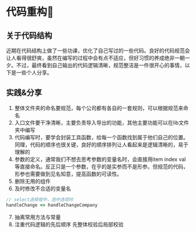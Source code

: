 # 代码重构🤔
## 关于代码结构
近期在代码结构上做了一些功课，优化了自己写过的一些代码。良好的代码规范会让人看得很舒爽，虽然在编写的过程中会有点不适应，但好习惯的养成绝非一朝一夕。不过，最终看到自己输出的代码逻辑清晰，规范整洁是一件很开心的事情，以下是一些个人分享。

## 实践&分享
1. 整体文件夹的命名要规范，每个公司都有各自的一套规则，可以根据规范来命名
2. 入口文件要干净清晰，主要负责导入导出的功能，其他主要功能可以在lib文件夹中编写
3. 代码编写时，要学会封装工具函数，给每一个函数找到属于他们自己的位置。同理，代码的顺序也很关键，良好的顺序排列让人看起来是逻辑清晰的，易于理解的
4. 参数的定义，通常我们不想去思考参数的变量名时，会直接用item index val等直接命名。反正只是一个参数，在乎的是实参而不是形参。但规范的代码，形参也需要做到见名知意，提高函数的可读性。
5. 删除无用的组件
6. 及时修改不合适的变量名
```js
// select选择框中，选中选项时
handleChange => handleChangeCompany
```
7. 抽离常用方法与常量
8. 注重代码逻辑的先后顺序 先整体校验后局部校验
